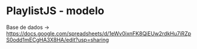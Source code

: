 # PlaylistJS - modelo


Base de dados -> 
https://docs.google.com/spreadsheets/d/1eWv0ixnFK8QiEUw2rdkHu7iRZpS0odd1mECgHA3X8HA/edit?usp=sharing